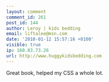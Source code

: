 ```yaml
---
layout: comment
comment_id: 261
post_id: 144
author: Leroy | kids bedding
email: liftalee@msn.com
date: '2010-01-12 15:57:16 +0100'
visible: true
ip: 160.83.73.26
url: http://www.huggykidsbedding.com
---
```

Great book, helped my CSS a whole lot.
